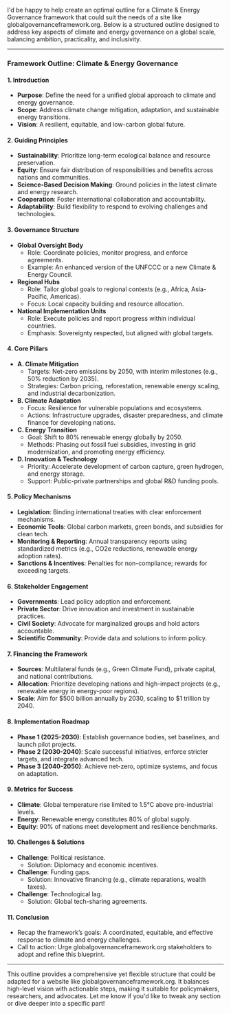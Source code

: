 I'd be happy to help create an optimal outline for a Climate & Energy Governance framework that could suit the needs of a site like globalgovernanceframework.org. Below is a structured outline designed to address key aspects of climate and energy governance on a global scale, balancing ambition, practicality, and inclusivity.

---

### Framework Outline: Climate & Energy Governance

#### 1. Introduction
   - **Purpose**: Define the need for a unified global approach to climate and energy governance.
   - **Scope**: Address climate change mitigation, adaptation, and sustainable energy transitions.
   - **Vision**: A resilient, equitable, and low-carbon global future.

#### 2. Guiding Principles
   - **Sustainability**: Prioritize long-term ecological balance and resource preservation.
   - **Equity**: Ensure fair distribution of responsibilities and benefits across nations and communities.
   - **Science-Based Decision Making**: Ground policies in the latest climate and energy research.
   - **Cooperation**: Foster international collaboration and accountability.
   - **Adaptability**: Build flexibility to respond to evolving challenges and technologies.

#### 3. Governance Structure
   - **Global Oversight Body**
     - Role: Coordinate policies, monitor progress, and enforce agreements.
     - Example: An enhanced version of the UNFCCC or a new Climate & Energy Council.
   - **Regional Hubs**
     - Role: Tailor global goals to regional contexts (e.g., Africa, Asia-Pacific, Americas).
     - Focus: Local capacity building and resource allocation.
   - **National Implementation Units**
     - Role: Execute policies and report progress within individual countries.
     - Emphasis: Sovereignty respected, but aligned with global targets.

#### 4. Core Pillars
   - **A. Climate Mitigation**
     - Targets: Net-zero emissions by 2050, with interim milestones (e.g., 50% reduction by 2035).
     - Strategies: Carbon pricing, reforestation, renewable energy scaling, and industrial decarbonization.
   - **B. Climate Adaptation**
     - Focus: Resilience for vulnerable populations and ecosystems.
     - Actions: Infrastructure upgrades, disaster preparedness, and climate finance for developing nations.
   - **C. Energy Transition**
     - Goal: Shift to 80% renewable energy globally by 2050.
     - Methods: Phasing out fossil fuel subsidies, investing in grid modernization, and promoting energy efficiency.
   - **D. Innovation & Technology**
     - Priority: Accelerate development of carbon capture, green hydrogen, and energy storage.
     - Support: Public-private partnerships and global R&D funding pools.

#### 5. Policy Mechanisms
   - **Legislation**: Binding international treaties with clear enforcement mechanisms.
   - **Economic Tools**: Global carbon markets, green bonds, and subsidies for clean tech.
   - **Monitoring & Reporting**: Annual transparency reports using standardized metrics (e.g., CO2e reductions, renewable energy adoption rates).
   - **Sanctions & Incentives**: Penalties for non-compliance; rewards for exceeding targets.

#### 6. Stakeholder Engagement
   - **Governments**: Lead policy adoption and enforcement.
   - **Private Sector**: Drive innovation and investment in sustainable practices.
   - **Civil Society**: Advocate for marginalized groups and hold actors accountable.
   - **Scientific Community**: Provide data and solutions to inform policy.

#### 7. Financing the Framework
   - **Sources**: Multilateral funds (e.g., Green Climate Fund), private capital, and national contributions.
   - **Allocation**: Prioritize developing nations and high-impact projects (e.g., renewable energy in energy-poor regions).
   - **Scale**: Aim for $500 billion annually by 2030, scaling to $1 trillion by 2040.

#### 8. Implementation Roadmap
   - **Phase 1 (2025-2030)**: Establish governance bodies, set baselines, and launch pilot projects.
   - **Phase 2 (2030-2040)**: Scale successful initiatives, enforce stricter targets, and integrate advanced tech.
   - **Phase 3 (2040-2050)**: Achieve net-zero, optimize systems, and focus on adaptation.

#### 9. Metrics for Success
   - **Climate**: Global temperature rise limited to 1.5°C above pre-industrial levels.
   - **Energy**: Renewable energy constitutes 80% of global supply.
   - **Equity**: 90% of nations meet development and resilience benchmarks.

#### 10. Challenges & Solutions
   - **Challenge**: Political resistance.
     - Solution: Diplomacy and economic incentives.
   - **Challenge**: Funding gaps.
     - Solution: Innovative financing (e.g., climate reparations, wealth taxes).
   - **Challenge**: Technological lag.
     - Solution: Global tech-sharing agreements.

#### 11. Conclusion
   - Recap the framework’s goals: A coordinated, equitable, and effective response to climate and energy challenges.
   - Call to action: Urge globalgovernanceframework.org stakeholders to adopt and refine this blueprint.

---

This outline provides a comprehensive yet flexible structure that could be adapted for a website like globalgovernanceframework.org. It balances high-level vision with actionable steps, making it suitable for policymakers, researchers, and advocates. Let me know if you'd like to tweak any section or dive deeper into a specific part!
